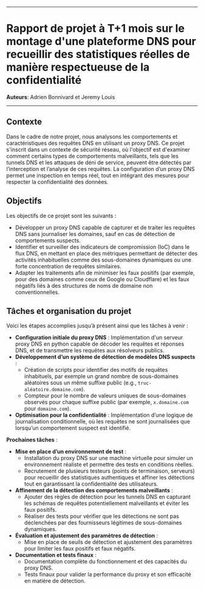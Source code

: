 
---

# Rapport de projet à T+1 mois sur le montage d'une plateforme DNS pour recueillir des statistiques réelles de manière respectueuse de la confidentialité
**Auteurs**: Adrien Bonnivard et Jeremy Louis

---

## Contexte

Dans le cadre de notre projet, nous analysons les comportements et caractéristiques des requêtes DNS en utilisant un proxy DNS. Ce projet s'inscrit dans un contexte de sécurité réseau, où l'objectif est d'examiner comment certains types de comportements malveillants, tels que les tunnels DNS et les attaques de déni de service, peuvent être détectés par l’interception et l’analyse de ces requêtes. La configuration d’un proxy DNS permet une inspection en temps réel, tout en intégrant des mesures pour respecter la confidentialité des données.

## Objectifs

Les objectifs de ce projet sont les suivants :
- Développer un proxy DNS capable de capturer et de traiter les requêtes DNS sans journaliser les domaines, sauf en cas de détection de comportements suspects.
- Identifier et surveiller des indicateurs de compromission (IoC) dans le flux DNS, en mettant en place des métriques permettant de détecter des activités inhabituelles comme des sous-domaines dynamiques ou une forte concentration de requêtes similaires.
- Adapter les traitements afin de minimiser les faux positifs (par exemple, pour des domaines comme ceux de Google ou Cloudflare) et les faux négatifs liés à des structures de noms de domaine non conventionnelles.

## Tâches et organisation du projet

Voici les étapes accomplies jusqu’à présent ainsi que les tâches à venir :

- **Configuration initiale du proxy DNS** : Implémentation d'un serveur proxy DNS en python capable de décoder les requêtes et réponses DNS, et de transmettre les requêtes aux résolveurs publics.
- **Développement d’un système de détection de modèles DNS suspects** :
  - Création de scripts pour identifier des motifs de requêtes inhabituels, par exemple un grand nombre de sous-domaines aléatoires sous un même suffixe public (e.g., `truc-aléatoire.domaine.com`).
  - Compteur pour le nombre de valeurs uniques de sous-domaines observés pour chaque suffixe public (par exemple, `x.domaine.com` pour `domaine.com`).
- **Optimisation pour la confidentialité** : Implémentation d’une logique de journalisation conditionnelle, où les requêtes ne sont journalisées que lorsqu’un comportement suspect est identifié.
  
**Prochaines tâches** :
- **Mise en place d’un environnement de test** :
   - Installation du proxy DNS sur une machine virtuelle pour simuler un environnement réaliste et permettre des tests en conditions réelles.
   - Recrutement de plusieurs testeurs (points de terminaison, serveurs) pour recueillir des statistiques authentiques et affiner les détections tout en garantissant la confidentialité des utilisateurs.
- **Affinement de la détection des comportements malveillants** :
  - Ajouter des règles de détection pour les tunnels DNS en capturant les schémas de requêtes potentiellement malveillants et éviter les faux positifs.
  - Réaliser des tests pour vérifier que les détections ne sont pas déclenchées par des fournisseurs légitimes de sous-domaines dynamiques.
- **Évaluation et ajustement des paramètres de détection** :
  - Mise en place de seuils de détection et ajustement des paramètres pour limiter les faux positifs et faux négatifs.
- **Documentation et tests finaux** :
  - Documentation complète du fonctionnement et des capacités du proxy DNS.
  - Tests finaux pour valider la performance du proxy et son efficacité en matière de détection.





